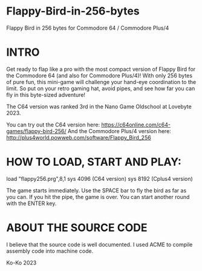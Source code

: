 # Flappy-Bird-in-256-bytes

Flappy Bird in 256 bytes for Commodore 64 / Commodore Plus/4

# INTRO

Get ready to flap like a pro with the most compact version of Flappy Bird  for the Commodore 64 (and also for Commodore Plus/4)! With only 256 bytes of pure fun, this mini-game will challenge your hand-eye coordination to the limit. So put on your retro gaming hat, avoid pipes, and see how far you can fly in this byte-sized adventure!

The C64 version was ranked 3rd in the Nano Game Oldschool at Lovebyte 2023.

You can try out the C64 version here: 
https://c64online.com/c64-games/flappy-bird-256/
And the Commodore Plus/4 version here:
http://plus4world.powweb.com/software/Flappy_Bird_256


# HOW TO LOAD, START AND PLAY:

load "flappy256.prg",8,1
sys 4096 (C64 version)
sys 8192 (Cplus4 version)

The game starts immediately.  Use the SPACE bar to fly the bird as far as you can.
If you hit the pipe, the game is over. You can start another round with the ENTER key.


# ABOUT THE SOURCE CODE

I believe that the source code is well documented. I used ACME to compile assembly code into machine code.

Ko-Ko
2023
